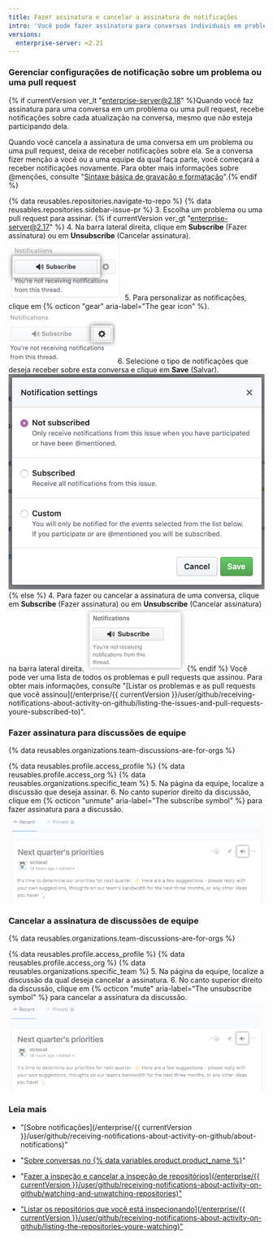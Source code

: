 ```yaml
---
title: Fazer assinatura e cancelar a assinatura de notificações
intro: 'Você pode fazer assinatura para conversas individuais em problemas, pull requests e discussões de equipe, mesmo que não esteja inspecionando o repositório ou um integrante da equipe em que a conversa está ocorrendo. Se não estiver mais interessado em uma conversa, cancele a assinatura dela ou personalize os tipos de notificações a receber.'
versions:
  enterprise-server: <2.21
---
```


### Gerenciar configurações de notificação sobre um problema ou uma pull request

{% if currentVersion ver_lt "enterprise-server@2.18" %}Quando você faz assinatura para uma conversa em um problema ou uma pull request, recebe notificações sobre cada atualização na conversa, mesmo que não esteja participando dela.

Quando você cancela a assinatura de uma conversa em um problema ou uma pull request, deixa de receber notificações sobre ela. Se a conversa fizer menção a você ou a uma equipe da qual faça parte, você começará a receber notificações novamente. Para obter mais informações sobre @menções, consulte "[Sintaxe básica de gravação e formatação](/articles/basic-writing-and-formatting-syntax/#mentioning-people-and-teams)".{% endif %}

{% data reusables.repositories.navigate-to-repo %}
{% data reusables.repositories.sidebar-issue-pr %}
3. Escolha um problema ou uma pull request para assinar.
{% if currentVersion ver_gt "enterprise-server@2.17" %}
4. Na barra lateral direita, clique em **Subscribe** (Fazer assinatura) ou em **Unsubscribe** (Cancelar assinatura). ![Botão Conversation Subscribe (Assinatura de conversas)](/assets/images/help/notifications/subscribe_button_with_gear.png)
5. Para personalizar as notificações, clique em {% octicon "gear" aria-label="The gear icon" %}. ![Botão de configuração ao lado de Conversation Subscribe (Assinatura de conversas)](/assets/images/help/notifications/subscribe_button_with_gear_chosen.png)
6. Selecione o tipo de notificações que deseja receber sobre esta conversa e clique em **Save** (Salvar). ![Lista de opções Conversation Subscribe (Assinatura de conversas)](/assets/images/help/notifications/subscribe_options.png)
{% else %}
4. Para fazer ou cancelar a assinatura de uma conversa, clique em **Subscribe** (Fazer assinatura) ou em **Unsubscribe** (Cancelar assinatura) na barra lateral direita. ![Botão Conversation Subscribe (Assinatura de conversas)](/assets/images/help/notifications/subscribe_button.png)
{% endif %}
Você pode ver uma lista de todos os problemas e pull requests que assinou. Para obter mais informações, consulte "[Listar os problemas e as pull requests que você assinou](/enterprise/{{ currentVersion }}/user/github/receiving-notifications-about-activity-on-github/listing-the-issues-and-pull-requests-youre-subscribed-to)".

### Fazer assinatura para discussões de equipe

{% data reusables.organizations.team-discussions-are-for-orgs %}

{% data reusables.profile.access_profile %}
{% data reusables.profile.access_org %}
{% data reusables.organizations.specific_team %}
5. Na página da equipe, localize a discussão que deseja assinar.
6. No canto superior direito da discussão, clique em {% octicon "unmute" aria-label="The subscribe symbol" %} para fazer assinatura para a discussão.![Botão Subscribe (Fazer assinatura) da discussão de equipe](/assets/images/help/notifications/team-discussion-subscribe-button.png)

### Cancelar a assinatura de discussões de equipe

{% data reusables.organizations.team-discussions-are-for-orgs %}

{% data reusables.profile.access_profile %}
{% data reusables.profile.access_org %}
{% data reusables.organizations.specific_team %}
5. Na página da equipe, localize a discussão da qual deseja cancelar a assinatura.
6. No canto superior direito da discussão, clique em {% octicon "mute" aria-label="The unsubscribe symbol" %} para cancelar a assinatura da discussão. ![Botão Subscribe (Fazer assinatura) da discussão de equipe](/assets/images/help/notifications/team-discussion-unsubscribe-button.png)

### Leia mais

- "[Sobre notificações](/enterprise/{{ currentVersion }}/user/github/receiving-notifications-about-activity-on-github/about-notifications)"
- "[Sobre conversas no {% data variables.product.product_name %}](/articles/about-conversations-on-github)"
- "<a href="/enterprise/[/user/github/receiving-notifications-about-activity-on-github/watching-and-unwatching-repositories">Fazer a inspeção e cancelar a inspeção de repositórios](/enterprise/{{ currentVersion }}/user/github/receiving-notifications-about-activity-on-github/watching-and-unwatching-repositories)"

- "<a href="/enterprise/[/user/github/receiving-notifications-about-activity-on-github/listing-the-repositories-youre-watching">Listar os repositórios que você está inspecionando](/enterprise/{{ currentVersion }}/user/github/receiving-notifications-about-activity-on-github/listing-the-repositories-youre-watching)"
